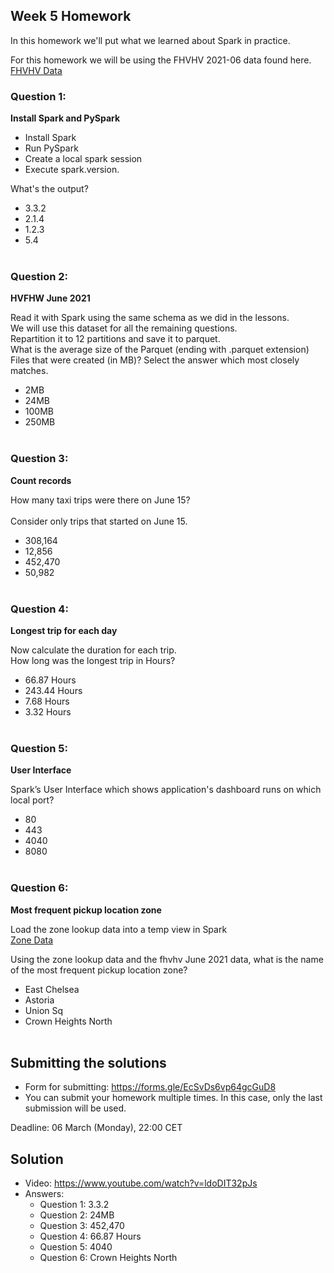## Week 5 Homework 

In this homework we'll put what we learned about Spark in practice.

For this homework we will be using the FHVHV 2021-06 data found here. [FHVHV Data](https://github.com/DataTalksClub/nyc-tlc-data/releases/download/fhvhv/fhvhv_tripdata_2021-06.csv.gz )


### Question 1: 

**Install Spark and PySpark** 

- Install Spark
- Run PySpark
- Create a local spark session
- Execute spark.version.

What's the output?
- 3.3.2
- 2.1.4
- 1.2.3
- 5.4
</br></br>


### Question 2: 

**HVFHW June 2021**

Read it with Spark using the same schema as we did in the lessons.</br> 
We will use this dataset for all the remaining questions.</br>
Repartition it to 12 partitions and save it to parquet.</br>
What is the average size of the Parquet (ending with .parquet extension) Files that were created (in MB)? Select the answer which most closely matches.</br>


- 2MB
- 24MB
- 100MB
- 250MB
</br></br>


### Question 3: 

**Count records**  

How many taxi trips were there on June 15?</br></br>
Consider only trips that started on June 15.</br>

- 308,164
- 12,856
- 452,470
- 50,982
</br></br>


### Question 4: 

**Longest trip for each day**  

Now calculate the duration for each trip.</br>
How long was the longest trip in Hours?</br>

- 66.87 Hours
- 243.44 Hours
- 7.68 Hours
- 3.32 Hours
</br></br>

### Question 5: 

**User Interface**

 Spark’s User Interface which shows application's dashboard runs on which local port?</br>

- 80
- 443
- 4040
- 8080
</br></br>


### Question 6: 

**Most frequent pickup location zone**

Load the zone lookup data into a temp view in Spark</br>
[Zone Data](https://github.com/DataTalksClub/nyc-tlc-data/releases/download/misc/taxi_zone_lookup.csv)</br>

Using the zone lookup data and the fhvhv June 2021 data, what is the name of the most frequent pickup location zone?</br>

- East Chelsea
- Astoria
- Union Sq
- Crown Heights North
</br></br>




## Submitting the solutions

* Form for submitting: https://forms.gle/EcSvDs6vp64gcGuD8
* You can submit your homework multiple times. In this case, only the last submission will be used. 

Deadline: 06 March (Monday), 22:00 CET


## Solution

* Video: https://www.youtube.com/watch?v=ldoDIT32pJs
* Answers:
  * Question 1: 3.3.2
  * Question 2: 24MB
  * Question 3: 452,470
  * Question 4: 66.87 Hours
  * Question 5: 4040
  * Question 6: Crown Heights North
